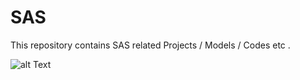 # SAS
This repository contains SAS related Projects / Models / Codes etc .

![alt Text](https://pasteboard.co/91e9c455-3d65-4eae-89ce-842e3807c32b)


